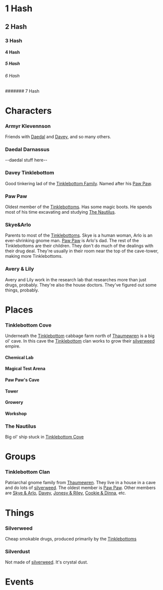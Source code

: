 # 1 Hash
## 2 Hash
### 3 Hash
#### 4 Hash
##### 5 Hash
###### 6 Hash
####### 7 Hash

# Characters
### Armyr Klevennson
Friends with [Daedal](#Deadal-Darnassus) and [Davey](#Davey-Tinklebottom), and so many others.

### Daedal Darnassus
--daedal stuff here--

### Davey Tinklebottom
Good tinkering lad of the [Tinklebottom Family](#Tinklebottom-Clan). Named after his [Paw Paw](#Paw-Paw).

### Paw Paw
Oldest member of the [Tinklebottoms](#Tinklebottom-Clan). Has some magic boots. He spends most of his time excavating and studying [The Nautilus](#The-Nautilus).

### Skye&amp;Arlo
Parents to most of the [Tinklebottoms](#Tinklebottom-Clan). Skye is a human woman, Arlo is an ever-shrinking gnome man. [Paw Paw](#Paw-Paw) is Arlo's dad. The rest of the Tinklebottoms are their children. They don't do much of the dealings with their drug deal. They're usually in their room near the top of the cave-tower, making more Tinklebottoms.

### Avery & Lily
Avery and Lily work in the research lab that researches more than just drugs, probably. They're also the house doctors. They've figured out some things, probably.

# Places
### Tinklebottom Cove
Underneath the [Tinklebottom](#Tinklebottom-Clan) cabbage farm north of [Thaumewren](#Thaumewren) is a big ol' cave.
In this cave the [Tinklebottom](#Tinklebottom-Clan) clan works to grow their [silverweed](#Silverweed) empire.
#### Chemical Lab
#### Magical Test Arena
#### Paw Paw's Cave
#### Tower
#### Growery
#### Workshop

### The Nautilus
Big ol' ship stuck in [Tinklebottom Cove](#Tinklebottom-Cove)

# Groups
### Tinklebottom Clan
Patriarchal gnome family from [Thaumewren](#Thaumewren). They live in a house in a cave and do lots of [silverweed](#Silverweed).
The oldest member is [Paw Paw](#Paw-Paw).
Other members are [Skye & Arlo](#Skye-&amp;-Arlo), [Davey](#Davey-Tinklebottom), [Jonesy & Riley](Jonesy-&amp;-Riley), [Cookie & Dinna](#Cookie-&amp;-Dinna), etc.

# Things
### Silverweed
Cheap smokable drugs, produced primarily by the [Tinklebottoms](#Tinklebottom-Clan)

### Silverdust
Not made of [silverweed](#Silverweed). It's crystal dust.


###


# Events
